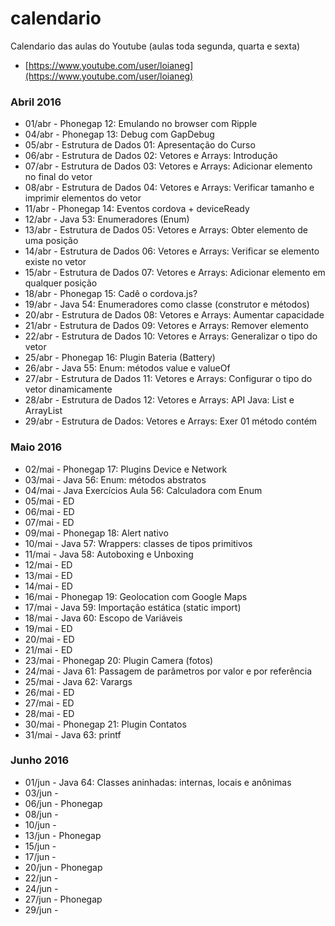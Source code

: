 # calendario
Calendario das aulas do Youtube (aulas toda segunda, quarta e sexta)
- [https://www.youtube.com/user/loianeg](https://www.youtube.com/user/loianeg)

### Abril 2016
* 01/abr - Phonegap 12: Emulando no browser com Ripple
* 04/abr - Phonegap 13: Debug com GapDebug
* 05/abr - Estrutura de Dados 01: Apresentação do Curso
* 06/abr - Estrutura de Dados 02: Vetores e Arrays: Introdução
* 07/abr - Estrutura de Dados 03: Vetores e Arrays: Adicionar elemento no final do vetor
* 08/abr - Estrutura de Dados 04: Vetores e Arrays: Verificar tamanho e imprimir elementos do vetor
* 11/abr - Phonegap 14: Eventos cordova + deviceReady
* 12/abr - Java 53: Enumeradores (Enum)
* 13/abr - Estrutura de Dados 05: Vetores e Arrays: Obter elemento de uma posição
* 14/abr - Estrutura de Dados 06: Vetores e Arrays: Verificar se elemento existe no vetor
* 15/abr - Estrutura de Dados 07: Vetores e Arrays: Adicionar elemento em qualquer posição
* 18/abr - Phonegap 15: Cadê o cordova.js?
* 19/abr - Java 54: Enumeradores como classe (construtor e métodos)
* 20/abr - Estrutura de Dados 08: Vetores e Arrays: Aumentar capacidade
* 21/abr - Estrutura de Dados 09: Vetores e Arrays: Remover elemento
* 22/abr - Estrutura de Dados 10: Vetores e Arrays: Generalizar o tipo do vetor
* 25/abr - Phonegap 16: Plugin Bateria (Battery)
* 26/abr - Java 55: Enum: métodos value e valueOf
* 27/abr - Estrutura de Dados 11: Vetores e Arrays: Configurar o tipo do vetor dinamicamente
* 28/abr - Estrutura de Dados 12: Vetores e Arrays: API Java: List e ArrayList
* 29/abr - Estrutura de Dados: Vetores e Arrays: Exer 01 método contém

### Maio 2016
* 02/mai - Phonegap 17: Plugins Device e Network
* 03/mai - Java 56: Enum: métodos abstratos
* 04/mai - Java Exercícios Aula 56: Calculadora com Enum  
* 05/mai - ED
* 06/mai - ED
* 07/mai - ED
* 09/mai - Phonegap 18: Alert nativo
* 10/mai - Java 57: Wrappers: classes de tipos primitivos
* 11/mai - Java 58: Autoboxing e Unboxing
* 12/mai - ED
* 13/mai - ED
* 14/mai - ED
* 16/mai - Phonegap  19: Geolocation com Google Maps
* 17/mai - Java 59: Importação estática (static import)
* 18/mai - Java 60: Escopo de Variáveis
* 19/mai - ED
* 20/mai - ED
* 21/mai - ED
* 23/mai - Phonegap  20: Plugin Camera (fotos)
* 24/mai - Java 61: Passagem de parâmetros por valor e por referência
* 25/mai - Java 62: Varargs
* 26/mai - ED
* 27/mai - ED
* 28/mai - ED
* 30/mai - Phonegap 21: Plugin Contatos
* 31/mai - Java 63: printf

### Junho 2016
* 01/jun - Java 64: Classes aninhadas: internas, locais e anônimas
* 03/jun - 
* 06/jun - Phonegap
* 08/jun - 
* 10/jun - 
* 13/jun - Phonegap
* 15/jun - 
* 17/jun -  
* 20/jun - Phonegap
* 22/jun -
* 24/jun -
* 27/jun - Phonegap
* 29/jun -